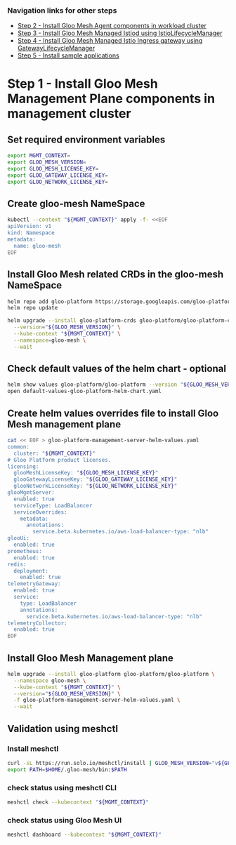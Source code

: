 ### Navigation links for other steps

* [Step 2 - Install Gloo Mesh Agent components in workload cluster](./step-2-install-gm-agent.md)
* [Step 3 - Install Gloo Mesh Managed Istiod using IstioLifecycleManager](./step-3-install-istio-with-ILM.md)
* [Step 4 - Install Gloo Mesh Managed Istio Ingress gateway using GatewayLifecycleManager](./step-4-install-gateway-with-GLM.md)
* [Step 5 - Install sample applications](./step-5-sample-app.md)

# Step 1 - Install Gloo Mesh Management Plane components in management cluster

## Set required environment variables

```bash
export MGMT_CONTEXT=
export GLOO_MESH_VERSION=
export GLOO_MESH_LICENSE_KEY=
export GLOO_GATEWAY_LICENSE_KEY=
export GLOO_NETWORK_LICENSE_KEY=
```

## Create gloo-mesh NameSpace

```bash
kubectl --context "${MGMT_CONTEXT}" apply -f- <<EOF
apiVersion: v1
kind: Namespace
metadata:
  name: gloo-mesh
EOF
```

## Install Gloo Mesh related CRDs in the gloo-mesh NameSpace

```bash
helm repo add gloo-platform https://storage.googleapis.com/gloo-platform/helm-charts
helm repo update
```

```bash
helm upgrade --install gloo-platform-crds gloo-platform/gloo-platform-crds \
  --version="${GLOO_MESH_VERSION}" \
  --kube-context "${MGMT_CONTEXT}" \
  --namespace=gloo-mesh \
  --wait
```

## Check default values of the helm chart - optional
```bash
helm show values gloo-platform/gloo-platform --version "${GLOO_MESH_VERSION}" > default-values-gloo-platform-helm-chart.yaml
open default-values-gloo-platform-helm-chart.yaml
```

## Create helm values overrides file to install Gloo Mesh management plane
```bash
cat << EOF > gloo-platform-management-server-helm-values.yaml
common:
  cluster: "${MGMT_CONTEXT}"
# Gloo Platform product licenses.
licensing:
  glooMeshLicenseKey: "${GLOO_MESH_LICENSE_KEY}"
  glooGatewayLicenseKey: "${GLOO_GATEWAY_LICENSE_KEY}"
  glooNetworkLicenseKey: "${GLOO_NETWORK_LICENSE_KEY}"
glooMgmtServer:
  enabled: true
  serviceType: LoadBalancer
  serviceOverrides:
    metadata:
      annotations:
        service.beta.kubernetes.io/aws-load-balancer-type: "nlb"
glooUi:
  enabled: true
prometheus:
  enabled: true
redis:
  deployment:
    enabled: true
telemetryGateway:
  enabled: true
  service:
    type: LoadBalancer
    annotations:
      service.beta.kubernetes.io/aws-load-balancer-type: "nlb"
telemetryCollector:
  enabled: true
EOF
```

## Install Gloo Mesh Management plane
```bash
helm upgrade --install gloo-platform gloo-platform/gloo-platform \
  --namespace gloo-mesh \
  --kube-context "${MGMT_CONTEXT}" \
  --version="${GLOO_MESH_VERSION}" \
  -f gloo-platform-management-server-helm-values.yaml \
  --wait
```

## Validation using meshctl

### Install meshctl
```bash
curl -sL https://run.solo.io/meshctl/install | GLOO_MESH_VERSION="v${GLOO_MESH_VERSION}" sh - ;
export PATH=$HOME/.gloo-mesh/bin:$PATH
```

### check status using meshctl CLI
```bash
meshctl check --kubecontext "${MGMT_CONTEXT}"
```

### check status using Gloo Mesh UI
```bash
meshctl dashboard --kubecontext "${MGMT_CONTEXT}"
```
